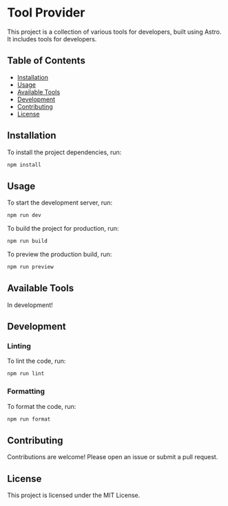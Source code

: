 # Tool Provider

This project is a collection of various tools for developers, built using Astro. It includes tools for developers.

## Table of Contents

- [Installation](#installation)
- [Usage](#usage)
- [Available Tools](#available-tools)
- [Development](#development)
- [Contributing](#contributing)
- [License](#license)

## Installation

To install the project dependencies, run:

```sh
npm install
```

## Usage

To start the development server, run:

```sh
npm run dev
```

To build the project for production, run:

```sh
npm run build
```

To preview the production build, run:

```sh
npm run preview
```

## Available Tools

In development!

## Development

### Linting

To lint the code, run:

```sh
npm run lint
```

### Formatting

To format the code, run:

```sh
npm run format
```

## Contributing

Contributions are welcome! Please open an issue or submit a pull request.

## License

This project is licensed under the MIT License.
